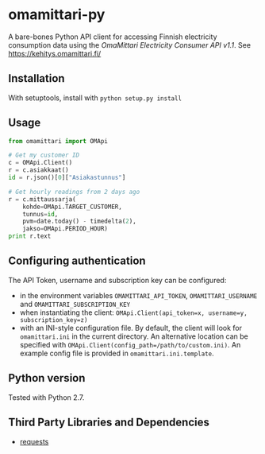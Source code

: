 # omamittari-py

A bare-bones Python API client for accessing Finnish electricity consumption
data using the *OmaMittari Electricity Consumer API v1.1*. See https://kehitys.omamittari.fi/

## Installation

With setuptools, install with `python setup.py install`

## Usage

```python
from omamittari import OMApi

# Get my customer ID
c = OMApi.Client()
r = c.asiakkaat()
id = r.json()[0]["Asiakastunnus"]

# Get hourly readings from 2 days ago
r = c.mittaussarja(
    kohde=OMApi.TARGET_CUSTOMER,
    tunnus=id,
    pvm=date.today() - timedelta(2),
    jakso=OMApi.PERIOD_HOUR)
print r.text
```

## Configuring authentication

The API Token, username and subscription key can be configured:

* in the environment variables `OMAMITTARI_API_TOKEN`, `OMAMITTARI_USERNAME` and
`OMAMITTARI_SUBSCRIPTION_KEY`
* when instantiating the client: `OMApi.Client(api_token=x, username=y, subscription_key=z)`
* with an INI-style configuration file. By default, the client will look for 
`omamittari.ini` in the current directory. An alternative location can be
specified with `OMApi.Client(config_path=/path/to/custom.ini)`. An example
config file is provided in `omamittari.ini.template`.

## Python version

Tested with Python 2.7.

## Third Party Libraries and Dependencies

* [requests](https://pypi.python.org/pypi/requests)
